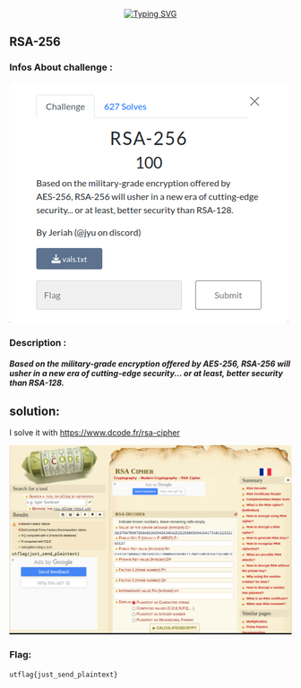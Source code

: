 <!-- 
<h3 align="center">CS student and a passionate web developer</h3> -->

<p align="center">
  <a href="https://github.com/youcefimohamed">
    <img src="https://readme-typing-svg.herokuapp.com?color=%ADFF2F&center=true&vCenter=true&width=600&lines=YCF_xfg+F4K3-RooT+Player" alt="Typing SVG">
  </a>
</p>

## RSA-256

### Infos About challenge : 

![](Screenshot/2.png)




### Description : 

##### Based on the military-grade encryption offered by AES-256, RSA-256 will usher in a new era of cutting-edge security... or at least, better security than RSA-128.


## solution:



I solve it with  https://www.dcode.fr/rsa-cipher

![](Screenshot/1.png)


### Flag:

`utflag{just_send_plaintext}`
